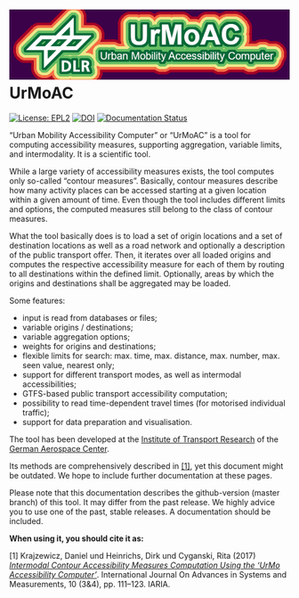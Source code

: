 # ![UrMoAC_logo2_shade1.png](./images/UrMoAC_logo2_shade1.png) UrMoAC
[![License: EPL2](https://img.shields.io/badge/license-EPL2-green)](https://github.com/DLR-VF/UrMoAC/blob/master/LICENSE.md)
[![DOI](https://img.shields.io/badge/doi-10.5281%2Fzenodo.79406006-blue)](https://doi.org/10.5281/zenodo.7940600)
[![Documentation Status](https://readthedocs.org/projects/urmoac/badge/?version=latest)](https://urmoac.readthedocs.io/en/latest/?badge=latest)

&ldquo;Urban Mobility Accessibility Computer&rdquo; or &ldquo;UrMoAC&rdquo; is a tool for computing accessibility measures, supporting aggregation, variable limits, and intermodality. It is a scientific tool.

While a large variety of accessibility measures exists, the tool computes only so-called &ldquo;contour measures&rdquo;. Basically, contour measures describe how many activity places can be accessed starting at a given location within a given amount of time. Even though the tool includes different limits and options, the computed measures still belong to the class of contour measures.

What the tool basically does is to load a set of origin locations and a set of destination locations as well as a road network and optionally a description of the public transport offer. Then, it iterates over all loaded origins and computes the respective accessibility measure for each of them by routing to all destinations within the defined limit. Optionally, areas by which the origins and destinations shall be aggregated may be loaded.

Some features:

* input is read from databases or files;
* variable origins / destinations;
* variable aggregation options;
* weights for origins and destinations;
* flexible limits for search: max. time, max. distance, max. number, max. seen value, nearest only;
* support for different transport modes, as well as intermodal accessibilities;
* GTFS-based public transport accessibility computation;
* possibility to read time-dependent travel times (for motorised individual traffic);
* support for data preparation and visualisation.

The tool has been developed at the [Institute of Transport Research](http://www.dlr.de/vf) of the [German Aerospace Center](http://www.dlr.de).

Its methods are comprehensively described in [[1]](Publications.md#1), yet this document might be outdated. We hope to include further documentation at these pages.

Please note that this documentation describes the github-version (master branch) of this tool. It may differ from the past release. We highly advice you to use one of the past, stable releases. A documentation should be included.

**When using it, you should cite it as:**

[1] Krajzewicz, Daniel und Heinrichs, Dirk und Cyganski, Rita (2017) [_Intermodal Contour Accessibility Measures Computation Using the &lsquo;UrMo Accessibility Computer&rsquo;_](https://elib.dlr.de/118235/). International Journal On Advances in Systems and Measurements, 10 (3&4), pp. 111&ndash;123. IARIA.




